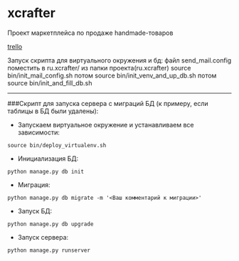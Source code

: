 # xcrafter
Проект маркетплейса по продаже handmade-товаров

[trello](https://trello.com/b/ithVxG0P/2019-03)

Запуск скрипта для виртуального окружения и бд:
файл send_mail.config поместить в ru.xcrafter/
из папки проекта(ru.xcrafter) source bin/init_mail_config.sh потом  source bin/init_venv_and_up_db.sh  потом source bin/init_and_fill_db.sh

---

###Скрипт для запуска сервера с миграций БД (к примеру, если таблицы в БД были удалены):

- Запускаем виртуальное окружение и устанавливаем все зависимости: 

`source bin/deploy_virtualenv.sh` 

- Инициализация БД:

`python manage.py db init` 

- Миграция:

`python manage.py db migrate -m '<Ваш комментарий к миграции>'`

- Запуск БД:

`python manage.py db upgrade`

- Запуск сервера:

`python manage.py runserver`

